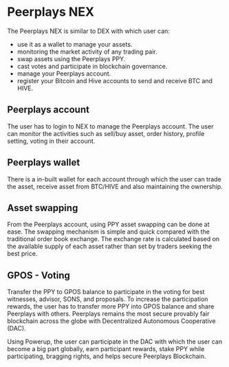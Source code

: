 # Peerplays NEX

The Peerplays NEX is similar to DEX with which user can:

* use it as a wallet to manage your assets.
* monitoring the market activity of any trading pair.
* swap assets using the Peerplays PPY.&#x20;
* cast votes and participate in blockchain governance.
* manage your Peerplays account.
* register your Bitcoin and Hive accounts to send and receive BTC and HIVE.

## Peerplays account

The user has to login to NEX to manage the Peerplays account. The user can monitor the activities such as sell/buy asset, order history, profile setting, voting in their account.

## Peerplays wallet

There is a in-built wallet for each account through which the user can trade the asset, receive asset from BTC/HIVE and also maintaining the ownership. &#x20;

## Asset swapping

From the Peerplays account, using PPY asset swapping can be done at ease. The swapping mechanism is simple and quick compared with the traditional order book exchange. The exchange rate is calculated based on the available supply of each asset rather than set by traders seeking the best price.

## GPOS - Voting

Transfer the PPY to GPOS balance to participate in the voting for best witnesses, advisor, SONS, and proposals. To increase the participation rewards, the user has to transfer more PPY into GPOS balance and share Peerplays with others. Peerplays remains the most secure provably fair blockchain across the globe with Decentralized Autonomous Cooperative (DAC).&#x20;

Using Powerup, the user can participate in the DAC with which the user can become a big part globally, earn participant rewards, stake PPY while participating, bragging rights, and helps secure Peerplays Blockchain.
